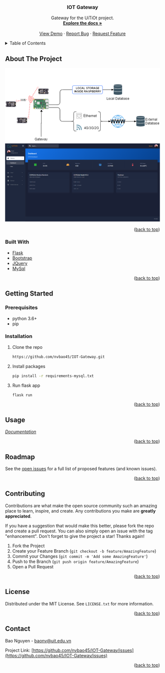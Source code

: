 <div id="top"></div>


<!-- PROJECT LOGO -->
<br />
<div align="center">

  <h3 align="center">IOT Gateway</h3>

  <p align="center">
    Gateway for the UiTiOt project.
    <br />
    <a href="#"><strong>Explore the docs »</strong></a>
    <br />
    <br />
    <a href="">View Demo</a>
    ·
    <a href="">Report Bug</a>
    ·
    <a href="">Request Feature</a>
  </p>
</div>



<!-- TABLE OF CONTENTS -->
<details>
  <summary>Table of Contents</summary>
  <ol>
    <li>
      <a href="#about-the-project">About The Project</a>
      <ul>
        <li><a href="#built-with">Built With</a></li>
      </ul>
    </li>
    <li>
      <a href="#getting-started">Getting Started</a>
      <ul>
        <li><a href="#prerequisites">Prerequisites</a></li>
        <li><a href="#installation">Installation</a></li>
      </ul>
    </li>
    <li><a href="#usage">Usage</a></li>
    <li><a href="#roadmap">Roadmap</a></li>
    <li><a href="#contributing">Contributing</a></li>
    <li><a href="#license">License</a></li>
    <li><a href="#contact">Contact</a></li>
  </ol>
</details>



<!-- ABOUT THE PROJECT -->
## About The Project
<div align="center">
   <img src="screenshots/0.png" alt="Screenshot" />
   <img src="screenshots/1.png" alt="Screenshot" />
</div>
<p align="right">(<a href="#top">back to top</a>)</p>



### Built With

* [Flask](https://flask.palletsprojects.com/)
* [Bootstrap](https://getbootstrap.com)
* [JQuery](https://jquery.com)
* [MySql](https://www.mysql.com/)

<p align="right">(<a href="#top">back to top</a>)</p>



<!-- GETTING STARTED -->
## Getting Started


### Prerequisites

* python 3.6+
* pip

### Installation

1. Clone the repo
   ```sh
   https://github.com/nvbao45/IOT-Gateway.git
   ```
2. Install packages
   ```sh
   pip install -r requirements-mysql.txt
   ```
3. Run flask app
   ```js
   flask run
   ```

<p align="right">(<a href="#top">back to top</a>)</p>



<!-- USAGE EXAMPLES -->
## Usage

_[Documentation]()_

<p align="right">(<a href="#top">back to top</a>)</p>



<!-- ROADMAP -->
## Roadmap

[//]: # (- [x] Add Changelog)

[//]: # (- [x] Add back to top links)

[//]: # (- [ ] Add Additional Templates w/ Examples)

[//]: # (- [ ] Add "components" document to easily copy & paste sections of the readme)

[//]: # (- [ ] Multi-language Support)

[//]: # (    - [ ] Chinese)

[//]: # (    - [ ] Spanish)

See the [open issues](https://github.com/nvbao45/IOT-Gateway/issues) for a full list of proposed features (and known issues).

<p align="right">(<a href="#top">back to top</a>)</p>



<!-- CONTRIBUTING -->
## Contributing

Contributions are what make the open source community such an amazing place to learn, inspire, and create. Any contributions you make are **greatly appreciated**.

If you have a suggestion that would make this better, please fork the repo and create a pull request. You can also simply open an issue with the tag "enhancement".
Don't forget to give the project a star! Thanks again!

1. Fork the Project
2. Create your Feature Branch (`git checkout -b feature/AmazingFeature`)
3. Commit your Changes (`git commit -m 'Add some AmazingFeature'`)
4. Push to the Branch (`git push origin feature/AmazingFeature`)
5. Open a Pull Request

<p align="right">(<a href="#top">back to top</a>)</p>



<!-- LICENSE -->
## License

Distributed under the MIT License. See `LICENSE.txt` for more information.

<p align="right">(<a href="#top">back to top</a>)</p>



<!-- CONTACT -->
## Contact

Bao Nguyen - baonv@uit.edu.vn

Project Link: [https://github.com/nvbao45/IOT-Gateway/issues](https://github.com/nvbao45/IOT-Gateway/issues)

<p align="right">(<a href="#top">back to top</a>)</p>
